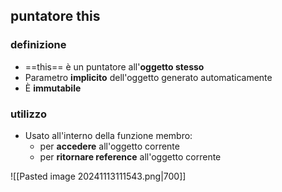 ## puntatore this
### definizione
- ==this== è un puntatore all'**oggetto stesso**
- Parametro **implicito** dell'oggetto generato automaticamente
- È **immutabile**
### utilizzo
- Usato all'interno della funzione membro:
	- per **accedere** all'oggetto corrente
	- per **ritornare reference** all'oggetto corrente

![[Pasted image 20241113111543.png|700]]